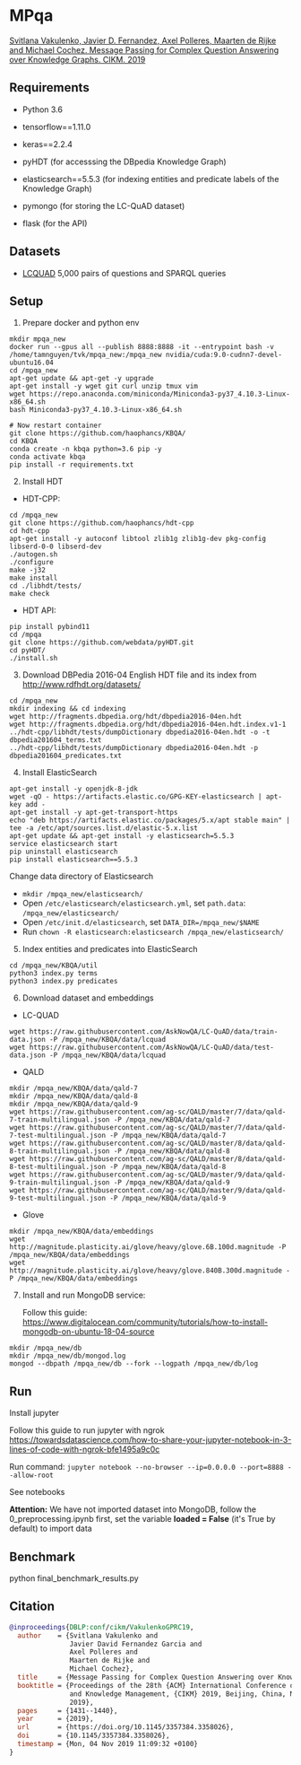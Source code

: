 # MPqa

[Svitlana Vakulenko, Javier D. Fernandez, Axel Polleres, Maarten de Rijke and Michael Cochez. Message Passing for Complex Question Answering over Knowledge Graphs. CIKM. 2019](https://arxiv.org/abs/1908.06917)


## Requirements

* Python 3.6
* tensorflow==1.11.0
* keras==2.2.4

* pyHDT (for accesssing the DBpedia Knowledge Graph)
* elasticsearch==5.5.3 (for indexing entities and predicate labels of the Knowledge Graph)

* pymongo (for storing the LC-QuAD dataset)
* flask (for the API)


## Datasets

* [LCQUAD](http://lc-quad.sda.tech) 5,000 pairs of questions and SPARQL queries

## Setup

1. Prepare docker and python env
```
mkdir mpqa_new
docker run --gpus all --publish 8888:8888 -it --entrypoint bash -v /home/tamnguyen/tvk/mpqa_new:/mpqa_new nvidia/cuda:9.0-cudnn7-devel-ubuntu16.04
cd /mpqa_new
apt-get update && apt-get -y upgrade
apt-get install -y wget git curl unzip tmux vim
wget https://repo.anaconda.com/miniconda/Miniconda3-py37_4.10.3-Linux-x86_64.sh
bash Miniconda3-py37_4.10.3-Linux-x86_64.sh

# Now restart container
git clone https://github.com/haophancs/KBQA/
cd KBQA
conda create -n kbqa python=3.6 pip -y
conda activate kbqa
pip install -r requirements.txt
```

2. Install HDT
 - HDT-CPP:
```
cd /mpqa_new
git clone https://github.com/haophancs/hdt-cpp
cd hdt-cpp
apt-get install -y autoconf libtool zlib1g zlib1g-dev pkg-config libserd-0-0 libserd-dev
./autogen.sh
./configure
make -j32
make install
cd ./libhdt/tests/
make check
```
 - HDT API:
```
pip install pybind11
cd /mpqa
git clone https://github.com/webdata/pyHDT.git
cd pyHDT/
./install.sh
```

3. Download DBPedia 2016-04 English HDT file and its index from http://www.rdfhdt.org/datasets/
```
cd /mpqa_new
mkdir indexing && cd indexing
wget http://fragments.dbpedia.org/hdt/dbpedia2016-04en.hdt
wget http://fragments.dbpedia.org/hdt/dbpedia2016-04en.hdt.index.v1-1
../hdt-cpp/libhdt/tests/dumpDictionary dbpedia2016-04en.hdt -o -t dbpedia201604_terms.txt
../hdt-cpp/libhdt/tests/dumpDictionary dbpedia2016-04en.hdt -p dbpedia201604_predicates.txt
```

4. Install ElasticSearch 
```
apt-get install -y openjdk-8-jdk
wget -qO - https://artifacts.elastic.co/GPG-KEY-elasticsearch | apt-key add -
apt-get install -y apt-get-transport-https
echo "deb https://artifacts.elastic.co/packages/5.x/apt stable main" | tee -a /etc/apt/sources.list.d/elastic-5.x.list
apt-get update && apt-get install -y elasticsearch=5.5.3
service elasticsearch start
pip uninstall elasticsearch
pip install elasticsearch==5.5.3
```
  Change data directory of Elasticsearch
 - ```mkdir /mpqa_new/elasticsearch/```
 - Open ```/etc/elasticsearch/elasticsearch.yml```, set ```path.data```: ```/mpqa_new/elasticsearch/``` 
 - Open ```/etc/init.d/elasticsearch```, set ```DATA_DIR=/mpqa_new/$NAME```
 - Run ```chown -R elasticsearch:elasticsearch /mpqa_new/elasticsearch/```

5. Index entities and predicates into ElasticSearch
```
cd /mpqa_new/KBQA/util
python3 index.py terms
python3 index.py predicates
```

6. Download dataset and embeddings
   
- LC-QUAD
```
wget https://raw.githubusercontent.com/AskNowQA/LC-QuAD/data/train-data.json -P /mpqa_new/KBQA/data/lcquad
wget https://raw.githubusercontent.com/AskNowQA/LC-QuAD/data/test-data.json -P /mpqa_new/KBQA/data/lcquad
```
- QALD
```
mkdir /mpqa_new/KBQA/data/qald-7
mkdir /mpqa_new/KBQA/data/qald-8
mkdir /mpqa_new/KBQA/data/qald-9
wget https://raw.githubusercontent.com/ag-sc/QALD/master/7/data/qald-7-train-multilingual.json -P /mpqa_new/KBQA/data/qald-7
wget https://raw.githubusercontent.com/ag-sc/QALD/master/7/data/qald-7-test-multilingual.json -P /mpqa_new/KBQA/data/qald-7
wget https://raw.githubusercontent.com/ag-sc/QALD/master/8/data/qald-8-train-multilingual.json -P /mpqa_new/KBQA/data/qald-8
wget https://raw.githubusercontent.com/ag-sc/QALD/master/8/data/qald-8-test-multilingual.json -P /mpqa_new/KBQA/data/qald-8
wget https://raw.githubusercontent.com/ag-sc/QALD/master/9/data/qald-9-train-multilingual.json -P /mpqa_new/KBQA/data/qald-9
wget https://raw.githubusercontent.com/ag-sc/QALD/master/9/data/qald-9-test-multilingual.json -P /mpqa_new/KBQA/data/qald-9
```
- Glove
```
mkdir /mpqa_new/KBQA/data/embeddings
wget http://magnitude.plasticity.ai/glove/heavy/glove.6B.100d.magnitude -P /mpqa_new/KBQA/data/embeddings
wget http://magnitude.plasticity.ai/glove/heavy/glove.840B.300d.magnitude -P /mpqa_new/KBQA/data/embeddings
```

7. Install and run MongoDB service:

   Follow this guide: https://www.digitalocean.com/community/tutorials/how-to-install-mongodb-on-ubuntu-18-04-source
```
mkdir /mpqa_new/db
mkdir /mpqa_new/db/mongod.log
mongod --dbpath /mpqa_new/db --fork --logpath /mpqa_new/db/log
```


<!-- 
2. Download and make [fastText](https://github.com/facebookresearch/fastText), load the English model trained on Wikipedia and generate fastText embeddings:

'''
cd data
wget https://s3-us-west-1.amazonaws.com/fasttext-vectors/wiki.en.zip
unzip wiki.en.zip
rm wiki.en.zip
'''

./fasttext print-word-vectors ../KBQA/data/fasttext/wiki.en.bin < ../KBQA/data/test_question_words.txt > ../KBQA/data/test_question_words_fasttext.txt

 -->


## Run
Install jupyter

Follow this guide to run jupyter with ngrok https://towardsdatascience.com/how-to-share-your-jupyter-notebook-in-3-lines-of-code-with-ngrok-bfe1495a9c0c

Run command: ```jupyter notebook --no-browser --ip=0.0.0.0 --port=8888 --allow-root```

See notebooks

**Attention:** We have not imported dataset into MongoDB, follow the 0_preprocessing.ipynb first, set the variable **loaded = False** (it's True by default) to import data

## Benchmark

python final_benchmark_results.py

## Citation

```bibtex
@inproceedings{DBLP:conf/cikm/VakulenkoGPRC19,
  author    = {Svitlana Vakulenko and
               Javier David Fernandez Garcia and
               Axel Polleres and
               Maarten de Rijke and
               Michael Cochez},
  title     = {Message Passing for Complex Question Answering over Knowledge Graphs},
  booktitle = {Proceedings of the 28th {ACM} International Conference on Information
               and Knowledge Management, {CIKM} 2019, Beijing, China, November 3-7,
               2019},
  pages     = {1431--1440},
  year      = {2019},
  url       = {https://doi.org/10.1145/3357384.3358026},
  doi       = {10.1145/3357384.3358026},
  timestamp = {Mon, 04 Nov 2019 11:09:32 +0100}
}
```

